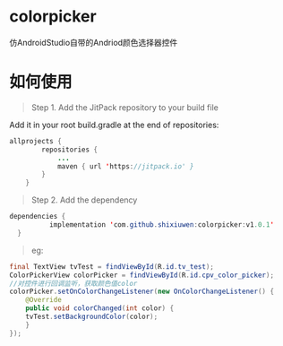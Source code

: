 # colorpicker
仿AndroidStudio自带的Andriod颜色选择器控件

# 如何使用

> Step 1. Add the JitPack repository to your build file

Add it in your root build.gradle at the end of repositories:

```java
allprojects {
		repositories {
			...
			maven { url 'https://jitpack.io' }
		}
	}
  ```
  
  > Step 2. Add the dependency
  
  ```java
  dependencies {
	        implementation 'com.github.shixiuwen:colorpicker:v1.0.1'
	}
  ```

> eg:

```java
final TextView tvTest = findViewById(R.id.tv_test);
ColorPickerView colorPicker = findViewById(R.id.cpv_color_picker);
//对控件进行回调监听，获取颜色值color
colorPicker.setOnColorChangeListener(new OnColorChangeListener() {
    @Override
    public void colorChanged(int color) {
	tvTest.setBackgroundColor(color);
    }
});
```
	
